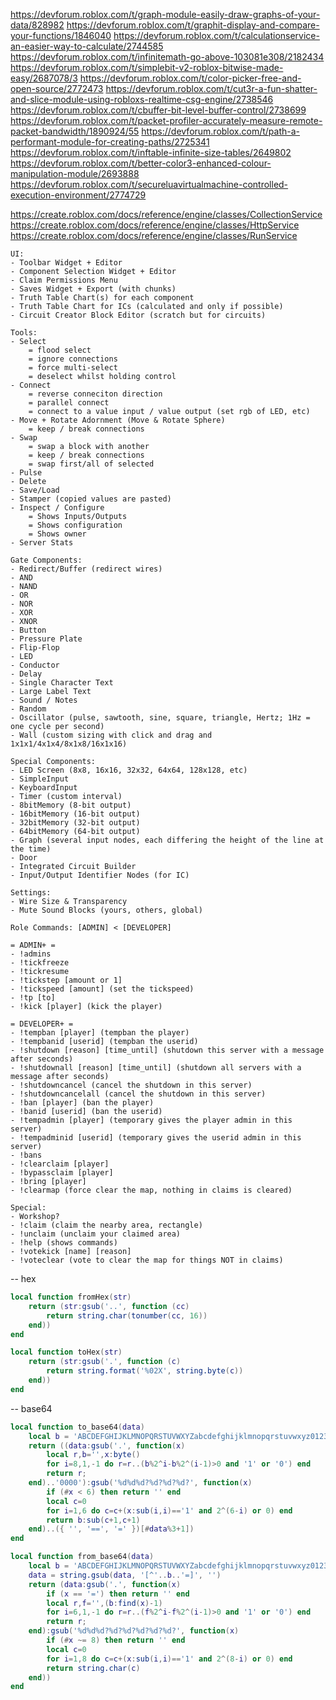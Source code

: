 
https://devforum.roblox.com/t/graph-module-easily-draw-graphs-of-your-data/828982
https://devforum.roblox.com/t/graphit-display-and-compare-your-functions/1846040
https://devforum.roblox.com/t/calculationservice-an-easier-way-to-calculate/2744585
https://devforum.roblox.com/t/infinitemath-go-above-103081e308/2182434
https://devforum.roblox.com/t/simplebit-v2-roblox-bitwise-made-easy/2687078/3
https://devforum.roblox.com/t/color-picker-free-and-open-source/2772473
https://devforum.roblox.com/t/cut3r-a-fun-shatter-and-slice-module-using-robloxs-realtime-csg-engine/2738546
https://devforum.roblox.com/t/cbuffer-bit-level-buffer-control/2738699
https://devforum.roblox.com/t/packet-profiler-accurately-measure-remote-packet-bandwidth/1890924/55
https://devforum.roblox.com/t/path-a-performant-module-for-creating-paths/2725341
https://devforum.roblox.com/t/inftable-infinite-size-tables/2649802
https://devforum.roblox.com/t/better-color3-enhanced-colour-manipulation-module/2693888
https://devforum.roblox.com/t/secureluavirtualmachine-controlled-execution-environment/2774729

https://create.roblox.com/docs/reference/engine/classes/CollectionService
https://create.roblox.com/docs/reference/engine/classes/HttpService
https://create.roblox.com/docs/reference/engine/classes/RunService

```
UI:
- Toolbar Widget + Editor
- Component Selection Widget + Editor
- Claim Permissions Menu
- Saves Widget + Export (with chunks)
- Truth Table Chart(s) for each component
- Truth Table Chart for ICs (calculated and only if possible)
- Circuit Creator Block Editor (scratch but for circuits)

Tools:
- Select
	= flood select
	= ignore connections
	= force multi-select
	= deselect whilst holding control
- Connect
	= reverse conneciton direction
	= parallel connect
	= connect to a value input / value output (set rgb of LED, etc)
- Move + Rotate Adornment (Move & Rotate Sphere)
	= keep / break connections
- Swap
	= swap a block with another
	= keep / break connections
	= swap first/all of selected
- Pulse
- Delete
- Save/Load
- Stamper (copied values are pasted)
- Inspect / Configure
	= Shows Inputs/Outputs
	= Shows configuration
	= Shows owner
- Server Stats

Gate Components:
- Redirect/Buffer (redirect wires)
- AND
- NAND
- OR
- NOR
- XOR
- XNOR
- Button
- Pressure Plate
- Flip-Flop
- LED
- Conductor
- Delay
- Single Character Text
- Large Label Text
- Sound / Notes
- Random
- Oscillator (pulse, sawtooth, sine, square, triangle, Hertz; 1Hz = one cycle per second)
- Wall (custom sizing with click and drag and 1x1x1/4x1x4/8x1x8/16x1x16)

Special Components:
- LED Screen (8x8, 16x16, 32x32, 64x64, 128x128, etc)
- SimpleInput
- KeyboardInput
- Timer (custom interval)
- 8bitMemory (8-bit output)
- 16bitMemory (16-bit output)
- 32bitMemory (32-bit output)
- 64bitMemory (64-bit output)
- Graph (several input nodes, each differing the height of the line at the time)
- Door
- Integrated Circuit Builder
- Input/Output Identifier Nodes (for IC)

Settings:
- Wire Size & Transparency
- Mute Sound Blocks (yours, others, global)

Role Commands: [ADMIN] < [DEVELOPER]

= ADMIN+ =
- !admins
- !tickfreeze
- !tickresume
- !tickstep [amount or 1]
- !tickspeed [amount] (set the tickspeed)
- !tp [to]
- !kick [player] (kick the player)

= DEVELOPER+ =
- !tempban [player] (tempban the player)
- !tempbanid [userid] (tempban the userid)
- !shutdown [reason] [time_until] (shutdown this server with a message after seconds)
- !shutdownall [reason] [time_until] (shutdown all servers with a message after seconds)
- !shutdowncancel (cancel the shutdown in this server)
- !shutdowncancelall (cancel the shutdown in this server)
- !ban [player] (ban the player)
- !banid [userid] (ban the userid)
- !tempadmin [player] (temporary gives the player admin in this server)
- !tempadminid [userid] (temporary gives the userid admin in this server)
- !bans
- !clearclaim [player]
- !bypassclaim [player]
- !bring [player]
- !clearmap (force clear the map, nothing in claims is cleared)

Special:
- Workshop?
- !claim (claim the nearby area, rectangle)
- !unclaim (unclaim your claimed area)
- !help (shows commands)
- !votekick [name] [reason]
- !voteclear (vote to clear the map for things NOT in claims)
```

-- hex
```lua
local function fromHex(str)
	return (str:gsub('..', function (cc)
		return string.char(tonumber(cc, 16))
	end))
end

local function toHex(str)
	return (str:gsub('.', function (c)
		return string.format('%02X', string.byte(c))
	end))
end
```

-- base64
```lua
local function to_base64(data)
	local b = 'ABCDEFGHIJKLMNOPQRSTUVWXYZabcdefghijklmnopqrstuvwxyz0123456789+/'
	return ((data:gsub('.', function(x)
		local r,b='',x:byte()
		for i=8,1,-1 do r=r..(b%2^i-b%2^(i-1)>0 and '1' or '0') end
		return r;
	end)..'0000'):gsub('%d%d%d?%d?%d?%d?', function(x)
		if (#x < 6) then return '' end
		local c=0
		for i=1,6 do c=c+(x:sub(i,i)=='1' and 2^(6-i) or 0) end
		return b:sub(c+1,c+1)
	end)..({ '', '==', '=' })[#data%3+1])
end

local function from_base64(data)
	local b = 'ABCDEFGHIJKLMNOPQRSTUVWXYZabcdefghijklmnopqrstuvwxyz0123456789+/'
	data = string.gsub(data, '[^'..b..'=]', '')
	return (data:gsub('.', function(x)
		if (x == '=') then return '' end
		local r,f='',(b:find(x)-1)
		for i=6,1,-1 do r=r..(f%2^i-f%2^(i-1)>0 and '1' or '0') end
		return r;
	end):gsub('%d%d%d?%d?%d?%d?%d?%d?', function(x)
		if (#x ~= 8) then return '' end
		local c=0
		for i=1,8 do c=c+(x:sub(i,i)=='1' and 2^(8-i) or 0) end
		return string.char(c)
	end))
end
```
